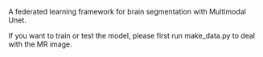 A federated learning framework for brain segmentation with Multimodal Unet.

If you want to train or test the model, please first run make_data.py to deal with the MR image.
